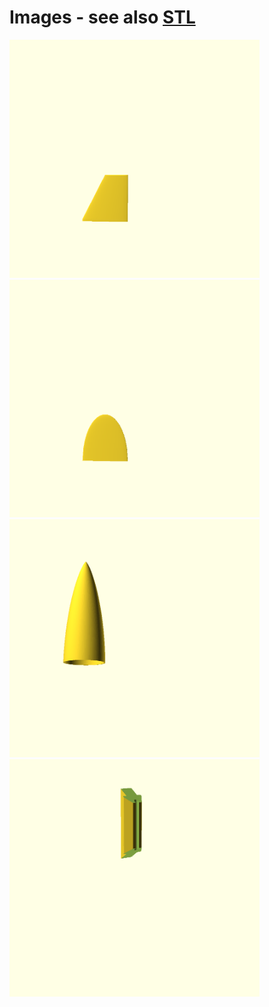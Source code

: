 # Images - see also [STL](./stl)

<img src ="images/fin_delta_clipped.png" width="400">
<img src ="images/fin_ellipsoid.png" width="400">
<img src ="images/nose.png" width="400">
<img src ="images/launch_lug.png" width="400">

